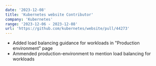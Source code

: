 ```yaml
---
date: '2023-12-08'
title: 'Kubernetes website Contributor'
company: 'Kubernetes'
range: '2023-12-06 - 2023-12-08'
url: 'https://github.com/kubernetes/website/pull/44273'
---
```


- Added load balancing guidance for workloads in "Production environment" page
- Ammended production-environment to mention load balancing for workloads
